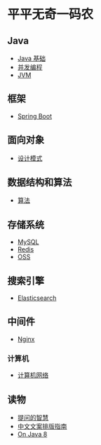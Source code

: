 # 平平无奇一码农


## Java
- [Java 基础](https://github.com/lazecoding/Note/blob/main/note/articles/java/README.md)
- [并发编程](https://github.com/lazecoding/Note/blob/main/note/articles/concurrent/README.md)
- [JVM](https://github.com/lazecoding/Note/blob/main/note/articles/jvm/README.md)


## 框架
- [Spring Boot](https://github.com/lazecoding/Note/blob/main/note/articles/springboot/README.md)

## 面向对象
- [设计模式](https://github.com/lazecoding/Note/blob/main/note/articles/pattern/README.md)

<!--
- [数据结构](https://github.com/lazecoding/Note/blob/main/note/articles/structure/README.md)
-->
## 数据结构和算法
- [算法](https://github.com/lazecoding/Note/blob/main/note/articles/algorithms/README.md)


## 存储系统
- [MySQL](https://github.com/lazecoding/Note/blob/main/note/articles/mysql/README.md)
- [Redis](https://github.com/lazecoding/Note/blob/main/note/articles/redis/README.md)
- [OSS](https://github.com/lazecoding/Note/blob/main/note/articles/oss/README.md)

## 搜索引擎
- [Elasticsearch](https://github.com/lazecoding/Note/blob/main/note/articles/es/Elasticsearch.md)

## 中间件

- [Nginx](https://github.com/lazecoding/Note/blob/main/note/articles/nginx/README.md)



### 计算机
- [计算机网络](https://github.com/lazecoding/Note/blob/main/note/articles/network/README.md)


## 读物
- [提问的智慧](https://github.com/lazecoding/Note/blob/main/doc/提问的智慧.md)
- [中文文案排版指南](https://github.com/lazecoding/Note/blob/main/doc/中文文案排版指南.md)
- [On Java 8](https://github.com/lazecoding/OnJava8)

